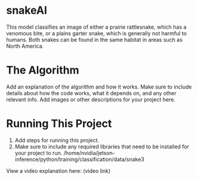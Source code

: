 # snakeAI
This model classifies an image of either a prairie rattlesnake, which has a venomous bite, or a plains garter snake, which is generally not harmful to humans. Both snakes can be found in the same habitat in areas such as North America.

# The Algorithm

Add an explanation of the algorithm and how it works. Make sure to include details about how the code works, what it depends on, and any other relevant info. Add images or other descriptions for your project here. 

# Running This Project

1. Add steps for running this project.
2. Make sure to include any required libraries that need to be installed for your project to run.
/home/nvidia/jetson-inference/python/training/classification/data/snake3

View a video explanation here: (video link)
